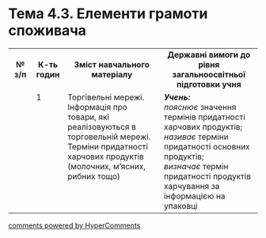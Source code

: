 <div id="hypercomments_widget" class="js-hypercomments-widget invisible"></div>

# Тема 4.3. Елементи грамоти споживача

<table>
  <tr>
    <td width="10%" align="center"><b>№ з/п</b></td>
    <td width="10%" align="center"><b>К-ть годин</b></td>
    <td width="40%" align="center"><b>Зміст навчального матеріалу</b></td>
    <td width="40%" align="center"><b>Державні вимоги до рівня загальноосвітньої підготовки учня</b></td>
  </tr>
  <tr>
<td width="10%" style="vertical-align:top !important;"></td>
<td width="10%" style="vertical-align:top !important;">1</td>
    <td width="40%" style="vertical-align:top !important;">
Торгівельні мережі. Інформація про товари, які реалізовуються в торговельній мережі. Терміни придатності харчових продуктів (молочних, м’ясних, рибних  тощо)
</td>
    <td width="40%" style="vertical-align:top !important;">
<i><b>Учень:</b></i><br>
<i>пояснює</i> значення термінів придатності харчових продуктів;<br>
<i>називає</i> терміни придатності основних продуктів;<br>
<i>визначає</i> термін придатності продуктів харчування за інформацією на упаковці
</td>
  </tr>
  </tr>
</table>

<div class="js-hypercomments-container">
<a href="http://hypercomments.com" class="hc-link" title="comments widget">comments powered by HyperComments</a>
</div>